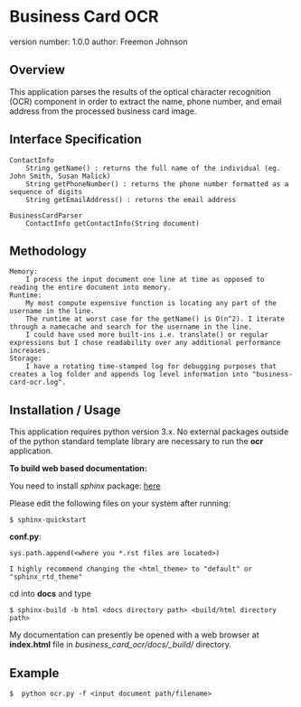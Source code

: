 Business Card OCR
===============================

version number: 1.0.0
author: Freemon Johnson

Overview
--------

This application parses the results of the optical character recognition (OCR) component in order to extract the name, phone number, and email address from the processed business card image.


Interface Specification
----------------------
	ContactInfo
	    String getName() : returns the full name of the individual (eg. John Smith, Susan Malick)
	    String getPhoneNumber() : returns the phone number formatted as a sequence of digits
	    String getEmailAddress() : returns the email address
	
	BusinessCardParser
	    ContactInfo getContactInfo(String document)

Methodology
-----------
	Memory:
		I process the input document one line at time as opposed to reading the entire document into memory.
	Runtime:
		My most compute expensive function is locating any part of the username in the line.
		The runtime at worst case for the getName() is O(n^2). I iterate through a namecache and search for the username in the line. 
		I could have used more built-ins i.e. translate() or regular expressions but I chose readability over any additional performance increases.
	Storage:
		I have a rotating time-stamped log for debugging purposes that creates a log folder and appends log level information into "business-card-ocr.log".


Installation / Usage
--------------------
This application requires python version 3.x. No external packages outside of
the python standard template library are necessary to run the **ocr** application.


**To build web based documentation:**

You need to install _sphinx_ package: [here](http://www.sphinx-doc.org/en/master/usage/installation.html)

Please edit the following files on your system after running: 
	
	$ sphinx-quickstart

**conf.py**:

	sys.path.append(<where you *.rst files are located>)
	
	I highly recommend changing the <html_theme> to "default" or "sphinx_rtd_theme"

cd into **docs** and type 

    $ sphinx-build -b html <docs directory path> <build/html directory path>


My documentation can presently be opened with a web browser at **index.html** file in _business_card_ocr/docs/\_build/_ directory.


Example
-------

	$  python ocr.py -f <input document path/filename>

